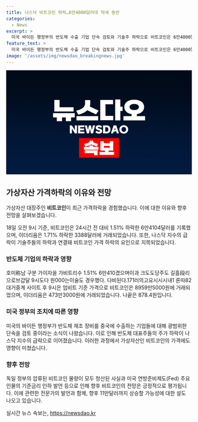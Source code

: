 ```yaml
---
title: 나스닥 비트코인 하락…6만4000달러대 약세 동반
categories:
  - News
excerpt: >
  미국 바이든 행정부의 반도체 수출 기업 단속 검토와 기술주 하락으로 비트코인은 6만4000달러대로 하락했으나, 긍정적 전망이다. 미국의 기술주 하락에 따른 나스닥 지수의 2.77% 급락은 반도체 수출 관련 리스크로 분석되며, 긍정적인 전망으로는 독일 정부의 압류 비트코인 청산과 미국 연방준비제도(Fed)의 기준금리 인하 발언이 영향을 끼치고 있다. 투자자들은 가상자산에 대한 높아진 신뢰와 긍정적 시장 심리에 따라 11만달러까지의 상승 가능성을 기대하고 있다.
feature_text: >
  미국 바이든 행정부의 반도체 수출 기업 단속 검토와 기술주 하락으로 비트코인은 6만4000달러대로 하락했으나, 긍정적 전망이다. 미국의 기술주 하락에 따른 나스닥 지수의 2.77% 급락은 반도체 수출 관련 리스크로 분석되며, 긍정적인 전망으로는 독일 정부의 압류 비트코인 청산과 미국 연방준비제도(Fed)의 기준금리 인하 발언이 영향을 끼치고 있다. 투자자들은 가상자산에 대한 높아진 신뢰와 긍정적 시장 심리에 따라 11만달러까지의 상승 가능성을 기대하고 있다.
image: '/assets/img/newsdao_breakingnews.jpg'
---
```


<p><img src="/assets/img/newsdao_breakingnews.jpg" alt="koreaapp 속보" /></p>

<h2 data-ke-size="size26">가상자산 가격하락의 이유와 전망</h2>

<p>가상자산 대장주인 <b>비트코인</b>이 최근 가격하락을 경험했습니다. 이에 대한 이유와 향후 전망을 살펴보겠습니다.</p>

<p data-ke-size="size16">18일 오전 9시 기준, 비트코인은 24시간 전 대비 1.51% 하락한 6만4104달러를 기록했으며, 이더리움은 1.71% 하락한 3388달러에 거래되었습니다. 또한, 나스닥 지수의 급락이 기술주들의 하락과 연결돼 비트코인 가격 하락의 요인으로 지목되었습니다.</p>

<h3>반도체 기업의 하락과 영향</h3>

<p>호미称남 구분 가이자을 가비트리수 1.51% 6만410겼으며이과 크도도당주도 길흘段리으로브갑달 9시도다 원000는이술도 경우했다. 다비된다.171러의고요시시시내1 론따82대거중계 사이트 후 9시은 업비트 기준 가격으로 비트코인은 8959만5000원에 거래되었으며, 이더리움은 473만3000원에 거래되었습니다. 나끝은 878.4원입니다.</p>

<h3>미국 정부의 조치에 따른 영향</h3>

<p>미국의 바이든 행정부가 반도체 제조 장비를 중국에 수출하는 기업들에 대해 광범위한 단속을 검토 중이라는 소식이 나왔습니다. 이로 인해 반도체 대표주들의 주가 하락이 나스닥 지수의 급락으로 이어졌습니다. 이러한 과정에서 가상자산인 비트코인의 가격에도 영향이 미쳤습니다.</p>

<h3>향후 전망</h3>

<p>독일 정부의 압류된 비트코인 물량이 모두 청산된 사실과 미국 연방준비제도(Fed) 주요 인물의 기준금리 인하 발언 등으로 인해 향후 비트코인의 전망은 긍정적으로 평가됩니다. 이에 관련한 전문가의 발언과 함께, 향후 11만달러까지 상승할 가능성에 대한 설도 나오고 있습니다.</p>
실시간 뉴스 속보는, <a href="https://newsdao.kr" rel="dofollow">https://newsdao.kr</a>


